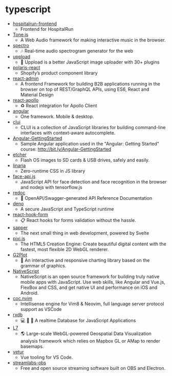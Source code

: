 # typescript
- [hospitalrun-frontend](https://github.com/HospitalRun/hospitalrun-frontend)
  - Frontend for HospitalRun
- [Tone.js](https://github.com/Tonejs/Tone.js)
  - A Web Audio framework for making interactive music in the browser.
- [spectro](https://github.com/calebj0seph/spectro)
  - 🎶 Real-time audio spectrogram generator for the web
- [uppload](https://github.com/elninotech/uppload)
  - 📁 Uppload is a better JavaScript image uploader with 30+ plugins
- [polaris-react](https://github.com/Shopify/polaris-react)
  - Shopify’s product component library
- [react-admin](https://github.com/marmelab/react-admin)
  - A frontend Framework for building B2B applications running in the browser on top of REST/GraphQL APIs, using ES6, React and Material Design
- [react-apollo](https://github.com/apollographql/react-apollo)
  - ♻️ React integration for Apollo Client
- [angular](https://github.com/angular/angular)
  - One framework. Mobile & desktop.
- [clui](https://github.com/replit/clui)
  - CLUI is a collection of JavaScript libraries for building command-line interfaces with context-aware autocomplete.
- [Angular-GettingStarted](https://github.com/DeborahK/Angular-GettingStarted)
  - Sample Angular application used in the "Angular: Getting Started" course: http://bit.ly/Angular-GettingStarted
- [etcher](https://github.com/balena-io/etcher)
  - Flash OS images to SD cards & USB drives, safely and easily.
- [linaria](https://github.com/callstack/linaria)
  - Zero-runtime CSS in JS library
- [face-api.js](https://github.com/justadudewhohacks/face-api.js)
  - JavaScript API for face detection and face recognition in the browser and nodejs with tensorflow.js
- [redoc](https://github.com/Redocly/redoc)
  - 📘 OpenAPI/Swagger-generated API Reference Documentation
- [deno](https://github.com/denoland/deno)
  - A secure JavaScript and TypeScript runtime
- [react-hook-form](https://github.com/react-hook-form/react-hook-form)
  - 📋 React hooks for forms validation without the hassle.
- [sapper](https://github.com/sveltejs/sapper)
  - The next small thing in web development, powered by Svelte
- [pixi.js](https://github.com/pixijs/pixi.js)
  - The HTML5 Creation Engine: Create beautiful digital content with the fastest, most flexible 2D WebGL renderer.
- [G2Plot](https://github.com/antvis/G2Plot)
  - 🍡 An interactive and responsive charting library based on the grammar of graphics.
- [NativeScript](https://github.com/NativeScript/NativeScript)
  - NativeScript is an open source framework for building truly native mobile apps with JavaScript. Use web skills, like Angular and Vue.js, FlexBox and CSS, and get native UI and performance on iOS and Android.
- [coc.nvim](https://github.com/neoclide/coc.nvim)
  - Intellisense engine for Vim8 & Neovim, full language server protocol support as VSCode
- [rxdb](https://github.com/pubkey/rxdb)
  - 💻 🔄 📱 A realtime Database for JavaScript Applications
- [L7](https://github.com/antvis/L7)
  - 🌎 Large-scale WebGL-powered Geospatial Data Visualization analysis framework which relies on Mapbox GL or AMap to render basemaps.
- [vetur](https://github.com/vuejs/vetur)
  - Vue tooling for VS Code.
- [streamlabs-obs](https://github.com/stream-labs/streamlabs-obs)
  - Free and open source streaming software built on OBS and Electron.
